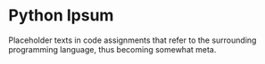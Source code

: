 # Python Ipsum
Placeholder texts in code assignments that refer to the surrounding programming language, thus becoming somewhat meta.
